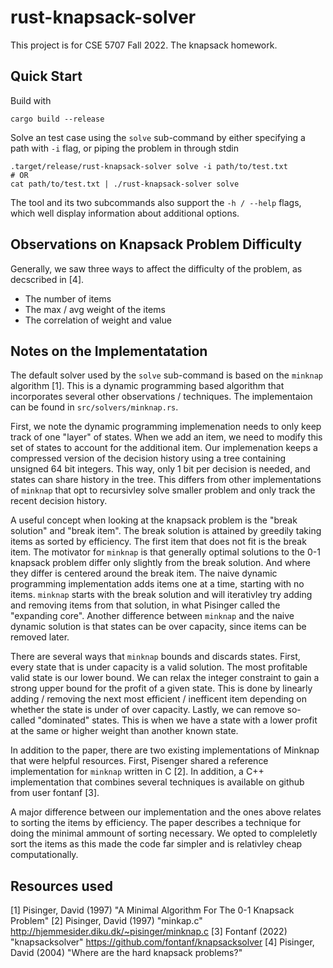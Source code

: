 # rust-knapsack-solver

This project is for CSE 5707 Fall 2022. The knapsack homework.

## Quick Start

Build with

```
cargo build --release
```

Solve an test case using the `solve` sub-command by either specifying a path with `-i` flag, or
piping the problem in through stdin

```
.target/release/rust-knapsack-solver solve -i path/to/test.txt
# OR
cat path/to/test.txt | ./rust-knapsack-solver solve
```

The tool and its two subcommands also support the `-h / --help` flags, which well display
information about additional options.

## Observations on Knapsack Problem Difficulty

Generally, we saw three ways to affect the difficulty of the problem, as decscribed in [4].
* The number of items
* The max / avg weight of the items
* The correlation of weight and value

## Notes on the Implementatation

The default solver used by the `solve` sub-command is based on the `minknap` algorithm [1]. This is
a dynamic programming based algorithm that incorporates several other observations / techniques.
The implementaion can be found in `src/solvers/minknap.rs`.

First, we note the dynamic programming implemenation needs to only keep track of one "layer" of states.
When we add an item, we need to modify this set of states to account for the additional item.
Our implemenation keeps a compressed version of the decision history using a tree containing unsigned 64 bit integers.
This way, only 1 bit per decision is needed, and states can share history in the tree.
This differs from other implementations of `minknap` that opt to recursivley solve smaller problem
and only track the recent decision history.

A useful concept when looking at the knapsack problem is the "break solution" and "break item".
The break solution is attained by greedily taking items as sorted by efficiency.
The first item that does not fit is the break item.
The motivator for `minknap` is that generally optimal solutions to the 0-1 knapsack problem differ only slightly from the break solution.
And where they differ is centered around the break item.
The naive dynamic programming implementation adds items one at a time, starting with no items.
`minknap` starts with the break solution and will iterativley try adding and removing items from that solution, in what Pisinger called the "expanding core".
Another difference between `minknap` and the naive dynamic solution is that states can be over capacity, since items can be removed later.

There are several ways that `minknap` bounds and discards states.
First, every state that is under capacity is a valid solution.
The most profitable valid state is our lower bound.
We can relax the integer constraint to gain a strong upper bound for the profit of a given state.
This is done by linearly adding / removing the next most efficient / inefficent item depending on whether the state is under of over capacity.
Lastly, we can remove so-called "dominated" states.
This is when we have a state with a lower profit at the same or higher weight than another known
state.

In addition to the paper, there are two existing implementations of Minknap that were helpful resources.
First, Pisenger shared a reference implementation for `minknap` written in C [2].
In addition, a C++ implementation that combines several techniques is available on github from user fontanf [3].

A major difference between our implementation and the ones above relates to sorting the items by efficiency.
The paper describes a technique for doing the minimal ammount of sorting necessary.
We opted to compleletly sort the items as this made the code far simpler and is relativley cheap computationally.

## Resources used

[1] Pisinger, David (1997) "A Minimal Algorithm For The 0-1 Knapsack Problem"
[2] Pisinger, David (1997) "minkap.c" http://hjemmesider.diku.dk/~pisinger/minknap.c
[3] Fontanf (2022) "knapsacksolver" https://github.com/fontanf/knapsacksolver
[4] Pisinger, David (2004) "Where are the hard knapsack problems?"
